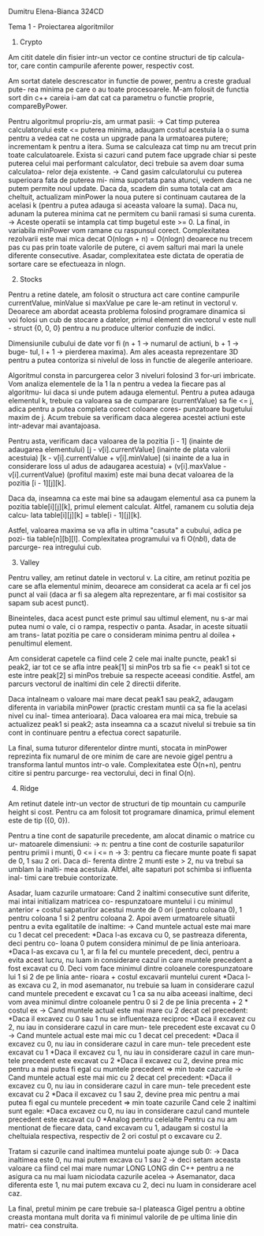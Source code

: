 Dumitru Elena-Bianca
324CD

Tema 1 - Proiectarea algoritmilor

1. Crypto

Am citit datele din fisier intr-un vector ce contine structuri de tip calcula-
tor, care contin campurile aferente power, respectiv cost.

Am sortat datele descrescator in functie de power, pentru a creste gradual pute-
rea minima pe care o au toate procesoarele. M-am folosit de functia sort din c++
careia i-am dat cat ca parametru o functie proprie, compareByPower.

Pentru algoritmul propriu-zis, am urmat pasii:
	-> Cat timp puterea calculatorului este <= puterea minima, adaugam 
	   costul acestuia la o suma pentru a vedea cat ne costa un upgrade pana
	   la urmatoarea putere; incrementam k pentru a itera.
	   Suma se calculeaza cat timp nu am trecut prin toate calculatoarele.
	   Exista si cazuri cand putem face upgrade chiar si peste puterea celui
	   mai performant calculator, deci trebuie sa avem doar suma calculatoa-
	   relor deja existente.
	-> Cand gasim calculatorului cu puterea superioara fata de puterea mi-
	   nima suportata pana atunci, vedem daca ne putem permite noul update.
	   Daca da, scadem din suma totala cat am cheltuit, actualizam minPower
	   la noua putere si continuam cautarea de la acelasi k (pentru a putea
	   adauga si aceasta valoare la suma).
	   Daca nu, adunam la puterea minima cat ne permitem cu banii ramasi si
	   suma curenta.
	-> Aceste operatii se intampla cat timp bugetul este >= 0.
La final, in variabila minPower vom ramane cu raspunsul corect.
Complexitatea rezolvarii este mai mica decat O(nlogn + n) = O(nlogn) deoarece nu 
trecem pas cu pas prin toate valorile de putere, ci avem salturi mai mari la 
unele diferente consecutive. Asadar, complexitatea este dictata de operatia de
sortare care se efectueaza in nlogn.


2. Stocks

Pentru a retine datele, am folosit o structura act care contine campurile
currentValue, minValue si maxValue pe care le-am retinut in vectorul v. Deoarece
am abordat aceasta problema folosind programare dinamica si voi folosi un cub
de stocare a datelor, primul element din vectorul v este null - struct {0, 0, 0}
pentru a nu produce ulterior confuzie de indici.

Dimensiunile cubului de date vor fi (n + 1 -> numarul de actiuni, b + 1 -> buge-
tul, l + 1 -> pierderea maxima). Am ales aceasta reprezentare 3D pentru a putea contoriza si nivelul de loss in functie de alegerile anterioare.

Algoritmul consta in parcurgerea celor 3 niveluri folosind 3 for-uri imbricate.
Vom analiza elementele de la 1 la n pentru a vedea la fiecare pas al algoritmu-
lui daca si unde putem adauga elementul.
Pentru a putea adauga elementul k, trebuie ca valoarea sa de cumparare 
(currentValue) sa fie <= j, adica pentru a putea completa corect coloane cores-
punzatoare bugetului maxim de j. Acum trebuie sa verificam daca alegerea acestei
actiuni este intr-adevar mai avantajoasa.

Pentru asta, verificam daca valoarea de la pozitia [i - 1] (inainte de adaugarea
elementului) [j - v[i].currentValue] (inainte de plata valorii acestuia) 
[k - v[i].currentValue + v[i].minValue] (si inainte de a lua in considerare loss
ul adus de adaugarea acestuia) + (v[i].maxValue - v[i].currentValue) (profitul
maxim) este mai buna decat valoarea de la pozitia [i - 1][j][k].

Daca da, inseamna ca este mai bine sa adaugam elementul asa ca punem la pozitia
table[i][j][k], primul element calculat. Altfel, ramanem cu solutia deja calcu-
lata table[i][j][k] = table[i - 1][j][k].

Astfel, valoarea maxima se va afla in ultima "casuta" a cubului, adica pe pozi-
tia table[n][b][l]. Complexitatea programului va fi O(n*b*l), data de parcurge-
rea intregului cub.


3. Valley


Pentru valley, am retinut datele in vectorul v. La citire, am retinut pozitia pe
care se afla elementul minim, deoarece am considerat ca acela ar fi cel jos
punct al vaii (daca ar fi sa alegem alta reprezentare, ar fi mai costisitor sa
sapam sub acest punct).

Bineinteles, daca acest punct este primul sau ultimul element, nu s-ar mai putea
numi o vale, ci o rampa, respectiv o panta. Asadar, in aceste situatii am trans-
latat pozitia pe care o consideram minima pentru al doilea + penultimul element.

Am considerat capetele ca fiind cele 2 cele mai inalte puncte, peak1 si peak2,
iar tot ce se afla intre peak[1] si minPos trb sa fie <= peak1 si tot ce este
intre peak[2] si minPos trebuie sa respecte aceeasi conditie. Astfel, am parcurs
vectorul de inaltimi din cele 2 directii diferite.

Daca intalneam o valoare mai mare decat peak1 sau peak2, adaugam diferenta in
variabila minPower (practic crestam muntii ca sa fie la acelasi nivel cu inal-
timea anterioara). Daca valoarea era mai mica, trebuie sa actualizez peak1 si
peak2; asta inseamna ca a scazut nivelul si trebuie sa tin cont in continuare
pentru a efectua corect sapaturile.

La final, suma tuturor diferentelor dintre munti, stocata in minPower reprezinta
fix numarul de ore minim de care are nevoie gigel pentru a transforma lantul
muntos intr-o vale. Complexitatea este O(n+n), pentru citire si pentru parcurge-
rea vectorului, deci in final O(n).


4. Ridge

Am retinut datele intr-un vector de structuri de tip mountain cu campurile 
height si cost. Pentru ca am folosit tot programare dinamica, primul element
este de tip ({0, 0}).

Pentru a tine cont de sapaturile precedente, am alocat dinamic o matrice cu ur-
matoarele dimensiuni: 
	-> n: pentru a tine cont de costurile sapaturilor pentru primii i munti,
	      0 <= i <= n
	-> 3: pentru ca fiecare munte poate fi sapat de 0, 1 sau 2 ori. Daca di-
	      ferenta dintre 2 munti este > 2, nu va trebui sa umblam la inalti-
	      mea acestuia. Altfel, alte sapaturi pot schimba si influenta inal-
	      timi care trebuie contorizate.
		
Asadar, luam cazurile urmatoare:
Cand 2 inaltimi consecutive sunt diferite, mai intai initializam matricea co-
respunzatoare muntelui i cu minimul anterior + costul sapaturilor acestui munte
de 0 ori (pentru coloana 0), 1 pentru coloana 1 si 2 pentru coloana 2.
Apoi avem urmatoarele situatii pentru a evita egalitatile de inaltime:
	-> Cand muntele actual este mai mare cu 1 decat cel precedent:
		*Daca l-as excava cu 0, se pastreaza diferenta, deci pentru co-
		loana 0 putem considera minimul de pe linia anterioara.
		*Daca l-as excava cu 1, ar fi la fel cu muntele precedent, deci,
		pentru a evita acest lucru, nu luam in considerare cazul in care
		muntele precedent a fost excavat cu 0. Deci vom face minimul 
		dintre coloanele corespunzatoare lui 1 si 2 de pe linia ante-
		rioara + costul excavarii muntelui curent
		*Daca l-as excava cu 2, in mod asemanator, nu trebuie sa luam
		in considerare cazul cand muntele precedent e excavat cu 1 ca sa
		nu aiba aceeasi inaltime, deci vom avea minimul dintre coloanele
		pentru 0 si 2 de pe linia precenta + 2 * costul ex
	-> Cand muntele actual este mai mare cu 2 decat cel precedent:
		*Daca il excavez cu 0 sau 1 nu se influenteaza reciproc
		*Daca il excavez cu 2, nu iau in considerare cazul in care mun-
		tele precedent este excavat cu 0
	-> Cand muntele actual este mai mic cu 1 decat cel precedent:
		*Daca il excavez cu 0, nu iau in considerare cazul in care mun-
		tele precedent este excavat cu 1
		*Daca il excavez cu 1, nu iau in considerare cazul in care mun-
		tele precedent este excavat cu 2
		*Daca il excavez cu 2, devine prea mic pentru a mai putea fi 
		egal cu muntele precedent => min toate cazurile
	-> Cand muntele actual este mai mic cu 2 decat cel precedent:
		*Daca il excavez cu 0, nu iau in considerare cazul in care mun-
		tele precedent este excavat cu 2
		*Daca il excavez cu 1 sau 2, devine prea mic pentru a mai putea 
		fi egal cu muntele precedent => min toate cazurile
Cand cele 2 inaltimi sunt egale:
	*Daca excavez cu 0, nu iau in considerare cazul cand muntele precedent
	este excavat cu 0
	*Analog pentru celelalte
Pentru ca nu am mentionat de fiecare data, cand excavam cu 1, adaugam si costul
la cheltuiala respectiva, respectiv de 2 ori costul pt o excavare cu 2.

Tratam si cazurile cand inaltimea muntelui poate ajunge sub 0: 
	-> Daca inaltimea este 0, nu mai putem excava cu 1 sau 2 -> deci setam
		aceasta valoare ca fiind cel mai mare numar LONG LONG din C++
		pentru a ne asigura ca nu mai luam niciodata cazurile acelea
	-> Asemanator, daca diferenta este 1, nu mai putem excava cu 2, deci
		nu luam in considerare acel caz.

La final, pretul minim pe care trebuie sa-l plateasca Gigel pentru a obtine
creasta montana mult dorita va fi minimul valorile de pe ultima linie din matri-
cea construita.
